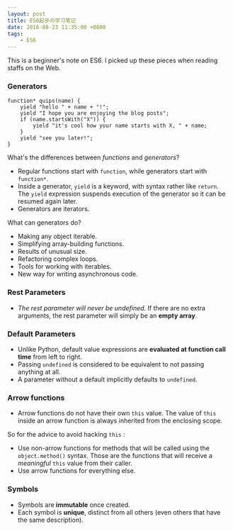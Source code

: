 ```yaml
---
layout: post
title: ES6起步の学习笔记
date: 2016-08-23 11:35:00 +0800
tags: 
    - ES6
---
```


This is a beginner's note on ES6. I picked up these pieces when reading staffs on the Web.

### Generators

```
function* quips(name) {
    yield "hello " + name + "!";
    yield "I hope you are enjoying the blog posts";
    if (name.startsWith("X")) {
        yield "it's cool how your name starts with X, " + name;
    }
    yield "see you later!";
}
```

What's the differences between *functions* and *generators*?

- Regular functions start with `function`, while generators start with `function*`.
- Inside a generator, `yield` is a keyword, with syntax rather like `return`. The `yield` expression suspends execution of the generator so it can be resumed again later.
- Generators are iterators.

What can generators do?

- Making any object iterable.
- Simplifying array-building functions.
- Results of unusual size.
- Refactoring complex loops.
- Tools for working with iterables.
- New way for writing asynchronous code.

### Rest Parameters

- *The rest parameter will never be undefined.* If there are no extra arguments, the rest parameter will simply be an **empty array**.

### Default Parameters

- Unlike Python, default value expressions are **evaluated at function call time** from left to right.
- Passing `undefined` is considered to be equivalent to not passing anything at all.
- A parameter without a default implicitly defaults to `undefined`.

### Arrow functions

- Arrow functions do not have their own `this` value. The value of `this` inside an arrow function is always inherited from the enclosing scope.  

So for the advice to avoid hacking `this` :

- Use non-arrow functions for methods that will be called using the `object.method()` syntax. Those are the functions that will receive a *meaningful* `this` value from their caller.
- Use arrow functions for everything else.

### Symbols

- Symbols are **immutable** once created.
- Each symbol is **unique**, distinct from all others (even others that have the same description).
